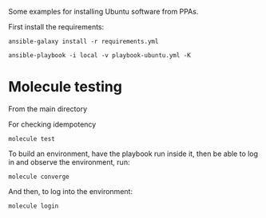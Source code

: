 Some examples for installing Ubuntu software from PPAs.

First install the requirements:

```
ansible-galaxy install -r requirements.yml
```

```
ansible-playbook -i local -v playbook-ubuntu.yml -K
```

# Molecule testing

From the main directory

For checking idempotency

```
molecule test
```

To build an environment, have the playbook run inside it, then be able to log in and observe the environment, run:

```
molecule converge
```

And then, to log into the environment:

```
molecule login
```
